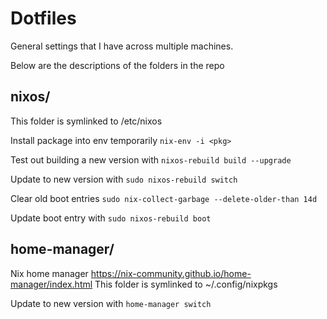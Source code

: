 # Dotfiles

General settings that I have across multiple machines.

Below are the descriptions of the folders in the repo

## nixos/

This folder is symlinked to /etc/nixos

Install package into env temporarily `nix-env -i <pkg>`

Test out building a new version with `nixos-rebuild build --upgrade`

Update to new version with `sudo nixos-rebuild switch`

Clear old boot entries `sudo nix-collect-garbage --delete-older-than 14d`

Update boot entry with `sudo nixos-rebuild boot`

## home-manager/

Nix home manager <https://nix-community.github.io/home-manager/index.html>
This folder is symlinked to ~/.config/nixpkgs

Update to new version with `home-manager switch`
